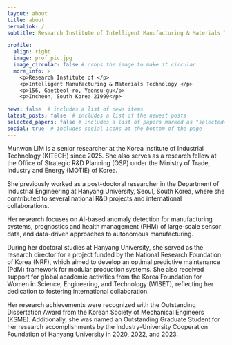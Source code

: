 ```yaml
---
layout: about
title: about
permalink: /
subtitle: Research Institute of Intelligent Manufacturing & Materials Technology, Korea Institute of Industrial Technology, South Korea.

profile:
  align: right
  image: prof_pic.jpg
  image_circular: false # crops the image to make it circular
  more_info: >
    <p>Research Institute of </p>
    <p>Intelligent Manufacturing & Materials Technology </p>
    <p>156, Gaetbeol-ro, Yeonsu-gu</p>
    <p>Incheon, South Korea 21999</p>

news: false  # includes a list of news items
latest_posts: false  # includes a list of the newest posts
selected_papers: false # includes a list of papers marked as "selected={true}"
social: true  # includes social icons at the bottom of the page
---
```

>
>
>
Munwon LIM is a senior researcher at the Korea Institute of Industrial Technology (KITECH) since 2025. She also serves as a research fellow at the Office of Strategic R&D Planning (OSP) under the Ministry of Trade, Industry and Energy (MOTIE) of Korea.
>
She previously worked as a post-doctoral researcher in the Department of Industrial Engineering at Hanyang University, Seoul, South Korea, where she contributed to several national R&D projects and international collaborations.
>
Her research focuses on AI-based anomaly detection for manufacturing systems, prognostics and health management (PHM) of large-scale sensor data, and data-driven approaches to autonomous manufacturing.
>
During her doctoral studies at Hanyang University, she served as the research director for a project funded by the National Research Foundation of Korea (NRF), which aimed to develop an optimal predictive maintenance (PdM) framework for modular production systems. She also received support for global academic activities from the Korea Foundation for Women in Science, Engineering, and Technology (WISET), reflecting her dedication to fostering international collaboration.
>
Her research achievements were recognized with the Outstanding Dissertation Award from the Korean Society of Mechanical Engineers (KSME). Additionally, she was named an Outstanding Graduate Student for her research accomplishments by the Industry-University Cooperation Foundation of Hanyang University in 2020, 2022, and 2023.

<!--
Write your biography here. Tell the world about yourself. Link to your favorite [subreddit](http://reddit.com). You can put a picture in, too. The code is already in, just name your picture `prof_pic.jpg` and put it in the `img/` folder.
Put your address / P.O. box / other info right below your picture. You can also disable any of these elements by editing `profile` property of the YAML header of your `_pages/about.md`. Edit `_bibliography/papers.bib` and Jekyll will render your [publications page](/al-folio/publications/) automatically.
Link to your social media connections, too. This theme is set up to use [Font Awesome icons](https://fontawesome.com/) and [Academicons](https://jpswalsh.github.io/academicons/), like the ones below. Add your Facebook, Twitter, LinkedIn, Google Scholar, or just disable all of them.
-->
